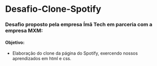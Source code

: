 # Desafio-Clone-Spotify

### Desafio proposto pela empresa Ímã Tech em parceria com a empresa MXM:

#### Objetivo:
- Elaboração do clone da página do Spotify, exercendo nossos aprendizados em html e css.

